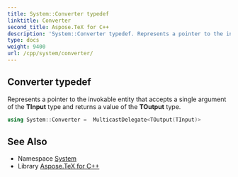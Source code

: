 ```yaml
---
title: System::Converter typedef
linktitle: Converter
second_title: Aspose.TeX for C++
description: 'System::Converter typedef. Represents a pointer to the invokable entity that accepts a single argument of the TInput type and returns a value of the TOutput type in C++.'
type: docs
weight: 9400
url: /cpp/system/converter/
---
```

## Converter typedef


Represents a pointer to the invokable entity that accepts a single argument of the **TInput** type and returns a value of the **TOutput** type.

```cpp
using System::Converter =  MulticastDelegate<TOutput(TInput)>
```


## See Also

* Namespace [System](../)
* Library [Aspose.TeX for C++](../../)
